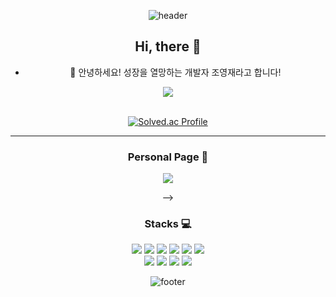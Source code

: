 <div align='center'>

![header](https://capsule-render.vercel.app/api?type=waving&color=0:4B89DC,50:8BB3E8,100:8DD6DC&height=300&section=header&text=jyj1143's%20github&fontSize=60&fontAlignY=50&fontColor=FFFFFF&fontAlign=70)
##  Hi, there 👋
- 🌱 안녕하세요! 성장을 열망하는 개발자 조영재라고 합니다!


    
<img src="https://github-readme-stats.vercel.app/api/top-langs/?username=jyj1143&layout=compact"><br><br>

[![Solved.ac Profile](http://mazassumnida.wtf/api/v2/generate_badge?boj=zbqmgldjfh)](https://solved.ac/jyj1143)


----
### Personal Page 💬
<a href="https://velog.io/@jyj1143">
    <img 
        src="http://img.shields.io/badge/-Blog-blue?style=flat&logo=Tistory&link=https://blog.naver.com/zbqmgldjfh"
        style="height : auto; margin-left : 20px; margin-right : 20px;"/>
</a>

-->
    
### Stacks 💻

<img src="https://img.shields.io/badge/Java-007396?style=flat&logo=Java&logoColor=white" /> <img src="https://img.shields.io/badge/GitHub-lightgrey?style=flastic&logo=GitHub&logoColor=#181717"/> <img src="https://img.shields.io/badge/Spring-9cf?style=flastic&logo=Spring&logoColor=#6DB33F"/>  <img src="https://img.shields.io/badge/SpringBoot-9cf?style=flastic&logo=Spring-Boot&logoColor=#6DB33F"/> <img src="https://img.shields.io/badge/Hibernate-success?style=flastic&logo=Hibernate&logoColor=#59666C"/> <img src="https://img.shields.io/badge/IntelliJ IDEA-important?style=flastic&logo=IntelliJ-IDEA&logoColor=#181717"/>   \
<img src="https://img.shields.io/badge/Linux-yellow?style=flastic&logo=Linux&logoColor=#181717"/>
 <img src="https://img.shields.io/badge/Gradle-success?style=flastic&logo=Gradle&logoColor=#181717"/> <img src="https://img.shields.io/badge/Amazon AWS-informational?style=flastic&logo=Amazon-AWS&logoColor=#181717"/>
 <img src="https://img.shields.io/badge/kotlin-7F52FF?style=flat-square&logo=kotlin&logoColor=white"/>

 

 
<!--
**zbqmgldjfh/zbqmgldjfh** is a ✨ _special_ ✨ repository because its `README.md` (this file) appears on your GitHub profile.

Here are some ideas to get you started:

- 🔭 I’m currently working on ...
- 🌱 I’m currently learning ...
- 👯 I’m looking to collaborate on ...
- 🤔 I’m looking for help with ...
- 💬 Ask me about ...
- 📫 How to reach me: ...
- 😄 Pronouns: ...
- ⚡ Fun fact: ...
-->
![footer](https://capsule-render.vercel.app/api?section=footer&type=waving&color=0:4B89DC,50:8BB3E8,100:8DD6DC&section=footer&fontAlignY=50)
</div>